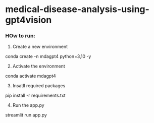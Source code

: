 # medical-disease-analysis-using-gpt4vision


### HOw to run:

1. Create a new environment


conda create -n mdagpt4 python=3,10 -y


2. Activate the environment


conda activate mdagpt4


3. Insatll required packages


pip install -r requirements.txt


4. Run the app.py


streamlit run app.py

